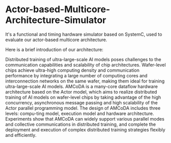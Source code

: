# Actor-based-Multicore-Architecture-Simulator

It's a functional and timing hardware simulator based on SystemC, used to evaluate our actor-based multicore architecture.

Here is a brief introduction of our architecture:

Distributed training of ultra-large-scale AI models poses challenges to the communication capabilities and scalability of chip architectures. Wafer-level chips achieve ultra-high computing density and communication performance by integrating a large number of computing cores and interconnection networks on the same wafer, making them ideal for training ultra-large-scale AI models. AMCoDA is a many-core dataflow hardware architecture based on the Actor model, which aims to realize distributed training of AI models on wafer-level chips by taking advantage of the high concurrency, asynchronous message passing and high scalability of the Actor parallel programming model. The design of AMCoDA includes three levels: compu-ting model, execution model and hardware architecture. Experiments show that AMCoDA can widely support various parallel modes and collective communications in distributed training, and complete the deployment and execution of complex distributed training strategies flexibly and efficiently.
